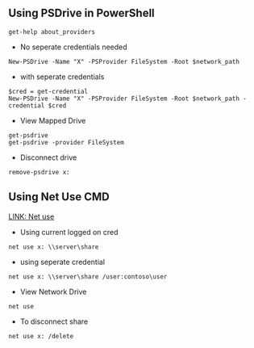 ## Using PSDrive in PowerShell
```
get-help about_providers

```
* No seperate credentials needed
```
New-PSDrive -Name "X" -PSProvider FileSystem -Root $network_path
```
* with seperate credentials
```
$cred = get-credential
New-PSDrive -Name "X" -PSProvider FileSystem -Root $network_path -credential $cred
```
* View Mapped Drive
```
get-psdrive
get-psdrive -provider FileSystem
```
* Disconnect drive
```
remove-psdrive x:
```
## Using Net Use CMD
[LINK: Net use](https://docs.microsoft.com/en-us/previous-versions/windows/it-pro/windows-server-2012-R2-and-2012/gg651155(v=ws.11))
* Using current logged on cred
```
net use x: \\server\share
```
* using seperate credential
```
net use x: \\server\share /user:contoso\user
```
* View Network Drive
```
net use
```
* To disconnect share
```
net use x: /delete
```

